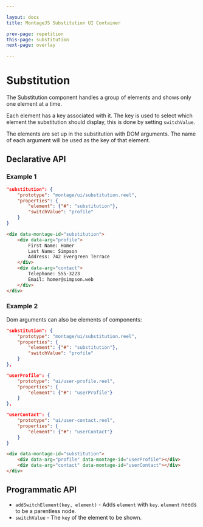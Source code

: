 ```yaml
---

layout: docs
title: MontageJS Substitution UI Container

prev-page: repetition
this-page: substitution
next-page: overlay

---
```



# Substitution

The Substitution component handles a group of elements and shows only one element at a time.

Each element has a key associated with it. The key is used to select which element the substitution should display, this is done by setting `switchValue`.

The elements are set up in the substitution with DOM arguments. The name of each argument will be used as the key of that element.

## Declarative API

### Example 1

```json
"substitution": {
    "prototype": "montage/ui/substitution.reel",
    "properties": {
        "element": {"#": "substitution"},
        "switchValue": "profile"
    }
}
```

```html
<div data-montage-id="substitution">
    <div data-arg="profile">
        First Name: Homer
        Last Name: Simpson
        Address: 742 Evergreen Terrace
    </div>
    <div data-arg="contact">
        Telephone: 555-3223
        Email: homer@simpson.web
    </div>
</div>
```

### Example 2
Dom arguments can also be elements of components:

```json
"substitution": {
    "prototype": "montage/ui/substitution.reel",
    "properties": {
        "element": {"#": "substitution"},
        "switchValue": "profile"
    }
},

"userProfile": {
    "prototype": "ui/user-profile.reel",
    "properties": {
        "element": {"#": "userProfile"}
    }
},

"userContact": {
    "prototype": "ui/user-contact.reel",
    "properties": {
        "element": {"#": "userContact"}
    }
}
```

```html
<div data-montage-id="substitution">
    <div data-arg="profile" data-montage-id="userProfile"></div>
    <div data-arg="contact" data-montage-id="userContact"></div>
</div>
```

## Programmatic API
 - `addSwitchElement(key, element)` - Adds `element` with `key`. `element` needs to be a parentless node.
 - `switchValue` - The `key` of the element to be shown.
